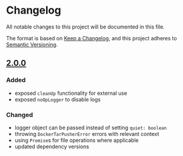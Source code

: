 # Changelog

All notable changes to this project will be documented in this file.

The format is based on [Keep a Changelog](https://keepachangelog.com/en/1.0.0/),
and this project adheres to [Semantic Versioning](https://semver.org/spec/v2.0.0.html).

## [2.0.0]

### Added

- exposed `cleanUp` functionality for external use
- exposed `noOpLogger` to disable logs


### Changed
- logger object can be passed instead of setting `quiet: boolean`
- throwing `DockerTarPusherError` errors with relevant context
- using `Promise`s for file operations where applicable
- updated dependency versions
  
[2.0.0]: https://github.com/karolyp/docker-tar-pusher/compare/v1.0.8...v2.0.0
